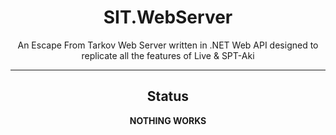 <div align=center style="text-align: center">
<h1 style="text-align: center"> SIT.WebServer </h1>
An Escape From Tarkov Web Server written in .NET Web API designed to replicate all the features of Live & SPT-Aki
</div>

---

<div align=center>


## Status

**NOTHING WORKS**
